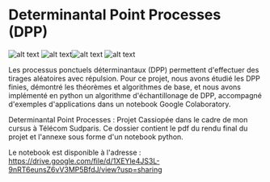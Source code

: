 # Determinantal Point Processes (DPP)

![alt text](https://i.ibb.co/svvCSf4/image.png) ![alt text](https://i.ibb.co/wC6XJdT/image.png)![alt text](https://i.ibb.co/mTZQPpz/image.png) ![alt text](https://i.ibb.co/D4kCxxm/image.png)

Les processus ponctuels déterminantaux (DPP) permettent d'effectuer des tirages aléatoires avec répulsion.
Pour ce projet, nous avons étudié les DPP finies, démontré les théorèmes et algorithmes de base, et nous avons implémenté en python un algorithme d'échantillonage de DPP, accompagné d'exemples d'applications dans un notebook Google Colaboratory.



Determinantal Point Processes : Projet Cassiopée dans le cadre de mon cursus à Télécom Sudparis.
Ce dossier contient le pdf du rendu final du projet et l'annexe sous forme d'un notebook python.

Le notebook est disponible à l'adresse : https://drive.google.com/file/d/1XEYle4JS3L-9nRT6eunsZ6vV3MP5BfdJ/view?usp=sharing
